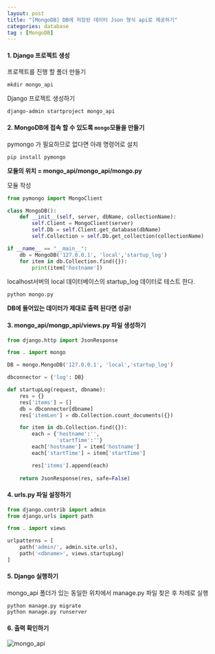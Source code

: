 ```yaml
---
layout: post
title: "[MongoDB] DB에 저장된 데이터 Json 형식 api로 제공하기"
categories: database
tag : [MongoDB]
---
```


#### 1. Django 프로젝트 생성
프로젝트를 진행 할 폴더 만들기 
```
mkdir mongo_api
```
Django 프로젝트 생성하기  
```
django-admin startproject mongo_api
```

#### 2. MongoDB에 접속 할 수 있도록 `mongo`모듈을 만들기 
pymongo 가 필요하므로 없다면 아래 명령어로 설치 
```
pip install pymongo
```

**모듈의 위치 = mongo_api/mongo_api/mongo.py**  

모듈 작성  
```python 
from pymongo import MongoClient

class MongoDB():
    def __init__(self, server, dbName, collectionName):
        self.Client = MongoClient(server)
        self.Db = self.Client.get_database(dbName)
        self.Collection = self.Db.get_collection(collectionName)

if __name__ == "__main__":
    db = MongoDB('127.0.0.1', 'local','startup_log')
    for item in db.Collection.find({}):
        print(item['hostname'])
```

localhost서버의 local 데이터베이스의 startup_log 데이터로 테스트 한다.

```
python mongo.py
```

**DB에 들어있는 데이터가 제대로 출력 된다면 성공!**  

#### 3. mongo_api/mongp_api/views.py 파일 생성하기

```python
from django.http import JsonResponse

from . import mongo

DB = mongo.MongoDB('127.0.0.1', 'local','startup_log')

dbconnector = {'log': DB}

def startupLog(request, dbname):
    res = {}
    res['items'] = []
    db = dbconnector[dbname]
    res['itemLen'] = db.Collection.count_documents({})

    for item in db.Collection.find({}):
        each = {'hostname':'',
                'startTime':''}
        each['hostname'] = item['hostname']
        each['startTime'] = item['startTime']

        res['items'].append(each)
    
    return JsonResponse(res, safe=False)
```

#### 4. urls.py 파일 설정하기
```python
from django.contrib import admin
from django.urls import path

from . import views

urlpatterns = [
    path('admin/', admin.site.urls),
    path('<dbname>', views.startupLog)
]
```

#### 5. Django 실행하기 

mongo_api 폴더가 있는 동일한 위치에서 manage.py 파일 찾은 후 차례로 실행  

```
python manage.py migrate
python manage.py runserver
```

#### 6. 출력 확인하기 
![mongo_api](https://krispediadot.github.io/assets/images/mongo_api.png)